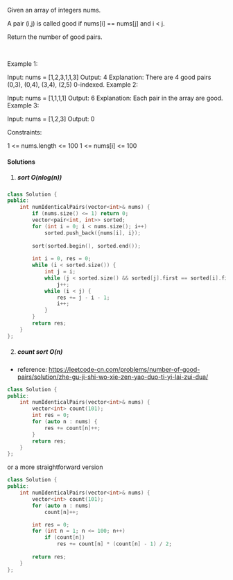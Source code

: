 Given an array of integers nums.

A pair (i,j) is called good if nums[i] == nums[j] and i < j.

Return the number of good pairs.

 

Example 1:

Input: nums = [1,2,3,1,1,3]
Output: 4
Explanation: There are 4 good pairs (0,3), (0,4), (3,4), (2,5) 0-indexed.
Example 2:

Input: nums = [1,1,1,1]
Output: 6
Explanation: Each pair in the array are good.
Example 3:

Input: nums = [1,2,3]
Output: 0
 

Constraints:

1 <= nums.length <= 100
1 <= nums[i] <= 100


#### Solutions

1. ##### sort O(nlog(n))

```cpp
class Solution {
public:
    int numIdenticalPairs(vector<int>& nums) {
        if (nums.size() <= 1) return 0;
        vector<pair<int, int>> sorted;
        for (int i = 0; i < nums.size(); i++)
            sorted.push_back({nums[i], i});
        
        sort(sorted.begin(), sorted.end());
        
        int i = 0, res = 0;
        while (i < sorted.size()) {
            int j = i;
            while (j < sorted.size() && sorted[j].first == sorted[i].first)
                j++;
            while (i < j) {
                res += j - i - 1;
                i++;
            }
        }
        return res;
    }
};
```

2. ##### count sort O(n)

- reference: https://leetcode-cn.com/problems/number-of-good-pairs/solution/zhe-gu-ji-shi-wo-xie-zen-yao-duo-ti-yi-lai-zui-dua/

```cpp
class Solution {
public:
    int numIdenticalPairs(vector<int>& nums) {
        vector<int> count(101);
        int res = 0;
        for (auto n : nums) {
            res += count[n]++;
        }
        return res;
    }
};
```

or a more straightforward version

```cpp
class Solution {
public:
    int numIdenticalPairs(vector<int>& nums) {
        vector<int> count(101);
        for (auto n : nums)
            count[n]++;

        int res = 0;
        for (int n = 1; n <= 100; n++)
            if (count[n])
                res += count[n] * (count[n] - 1) / 2;
        
        return res;
    }
};
```